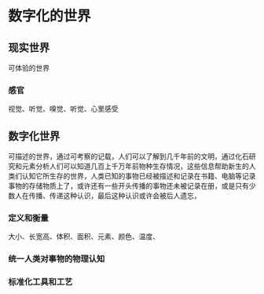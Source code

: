 # 数字化的世界

## 现实世界

可体验的世界
### 感官

视觉、听觉、嗅觉、听觉、心里感受


## 数字化世界

可描述的世界，通过可考察的记载，人们可以了解到几千年前的文明，通过化石研究和元素分析人们可以知道几百上千万年前物种生存情况，这些信息帮助新生的人类们认知它所生存的世界，人类已知的事物已经被描述和记录在书籍、电脑等记录事物的存储物质上了，或许还有一些开头传播的事物还未被记录在册，或是只有少数人在传播、传递这种认识，最后这种认识或许会被后人遗忘，



### 定义和衡量

大小、长宽高、体积、面积、元素、颜色、温度、

### 统一人类对事物的物理认知

### 标准化工具和工艺

